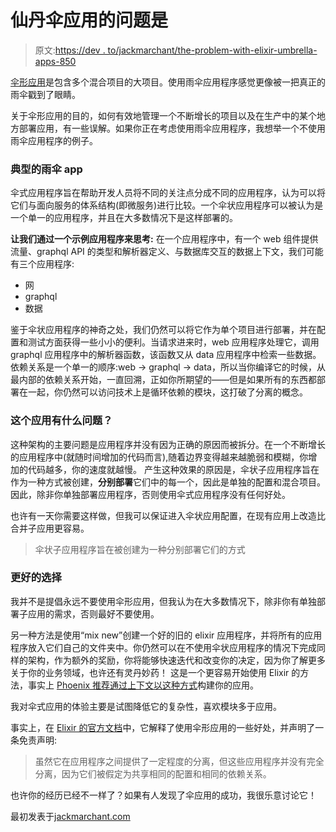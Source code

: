 # 仙丹伞应用的问题是

> 原文:[https://dev . to/jackmarchant/the-problem-with-elixir-umbrella-apps-850](https://dev.to/jackmarchant/the-problem-with-elixir-umbrella-apps-850)

[伞形应用](https://elixir-lang.org/getting-started/mix-otp/dependencies-and-umbrella-projects.html)是包含多个混合项目的大项目。使用雨伞应用程序感觉更像被一把真正的雨伞戳到了眼睛。

关于伞形应用的目的，如何有效地管理一个不断增长的项目以及在生产中的某个地方部署应用，有一些误解。如果你正在考虑使用雨伞应用程序，我想举一个不使用雨伞应用程序的例子。

### [](#a-typical-umbrella-app)典型的雨伞 app

伞式应用程序旨在帮助开发人员将不同的关注点分成不同的应用程序，认为可以将它们与面向服务的体系结构(即微服务)进行比较。一个伞状应用程序可以被认为是一个单一的应用程序，并且在大多数情况下是这样部署的。

**让我们通过一个示例应用程序来思考:**
在一个应用程序中，有一个 web 组件提供流量、graphql API 的类型和解析器定义、与数据库交互的数据上下文，我们可能有三个应用程序:

*   网
*   graphql
*   数据

鉴于伞状应用程序的神奇之处，我们仍然可以将它作为单个项目进行部署，并在配置和测试方面获得一些小小的便利。当请求进来时，web 应用程序处理它，调用 graphql 应用程序中的解析器函数，该函数又从 data 应用程序中检索一些数据。依赖关系是一个单一的顺序:web -> graphql -> data，所以当你编译它的时候，从最内部的依赖关系开始，一直回溯，正如你所期望的——但是如果所有的东西都部署在一起，你仍然可以访问技术上是循环依赖的模块，这打破了分离的概念。

### [](#whats-the-problem-with-this-application)这个应用有什么问题？

这种架构的主要问题是应用程序并没有因为正确的原因而被拆分。在一个不断增长的应用程序中(就随时间增加的代码而言),随着边界变得越来越脆弱和模糊，你增加的代码越多，你的速度就越慢。
产生这种效果的原因是，伞状子应用程序旨在作为一种方式被创建，**分别部署**它们中的每一个，因此是单独的配置和混合项目。因此，除非你单独部署应用程序，否则使用伞式应用程序没有任何好处。

也许有一天你需要这样做，但我可以保证进入伞状应用配置，在现有应用上改造比合并子应用更容易。

> 伞状子应用程序旨在被创建为一种分别部署它们的方式

### [](#a-better-alternative)更好的选择

我并不是提倡永远不要使用伞形应用，但我认为在大多数情况下，除非你有单独部署子应用的需求，否则最好不要使用。

另一种方法是使用“mix new”创建一个好的旧的 elixir 应用程序，并将所有的应用程序放入它们自己的文件夹中。你仍然可以在不使用伞状应用程序的情况下完成同样的架构，作为额外的奖励，你将能够快速迭代和改变你的决定，因为你了解更多关于你的业务领域，也许还有灵丹妙药！
这是一个更容易开始使用 Elixir 的方法，事实上 [Phoenix 推荐通过上下文以这种方式](https://hexdocs.pm/phoenix/contexts.html)构建你的应用。

我对伞式应用的体验主要是试图降低它的复杂性，喜欢模块多于应用。

事实上，在 [Elixir 的官方文档](https://elixir-lang.org/getting-started/mix-otp/dependencies-and-umbrella-projects.html#dont-drink-the-kool-aid)中，它解释了使用伞形应用的一些好处，并声明了一条免责声明:

> 虽然它在应用程序之间提供了一定程度的分离，但这些应用程序并没有完全分离，因为它们被假定为共享相同的配置和相同的依赖关系。

也许你的经历已经不一样了？如果有人发现了伞应用的成功，我很乐意讨论它！

最初发表于[jackmarchant.com](https://jackmarchant.com)
